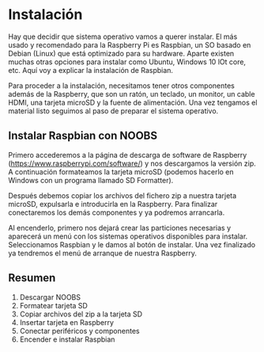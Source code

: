 # Instalación
 Hay que decidir que sistema operativo vamos a querer instalar. El más usado y recomendado para la Raspberry Pi es Raspbian, un SO basado en Debian (Linux) que está optimizado para su hardware. Aparte existen muchas otras opciones para instalar como Ubuntu, Windows 10 lOt core, etc. Aquí voy a explicar la instalación de Raspbian.
 
 Para proceder a la instalación, necesitamos tener otros componentes además de la Raspberry, que son un ratón, un teclado, un monitor, un cable HDMI, una tarjeta microSD y la fuente de alimentación. Una vez tengamos el material listo seguimos al paso de preparar el sistema operativo.
 
 ## Instalar Raspbian con NOOBS
 Primero accederemos a la página de descarga de software de Raspberry (https://www.raspberrypi.com/software/) y nos descargamos la versión zip. A continuación formateamos la tarjeta microSD (podemos hacerlo en Windows con un programa llamado SD Formatter). 
 
 Después debemos copiar los archivos del fichero zip a nuestra tarjeta microSD, expulsarla e introducirla en la Raspberry. Para finalizar conectaremos los demás componentes y ya podremos arrancarla. 
 
 Al encenderlo, primero nos dejará crear las particiones necesarias y aparecerá un menú con los sistemas operativos disponibles para instalar. Seleccionamos Raspbian y le damos al botón de instalar. Una vez finalizado ya tendremos el menú de arranque de nuestra Raspberry. 
 
## Resumen

1. Descargar NOOBS
2. Formatear tarjeta SD
3. Copiar archivos del zip a la tarjeta SD
4. Insertar tarjeta en Raspberry
5. Conectar periféricos y componentes
6. Encender e instalar Raspbian
